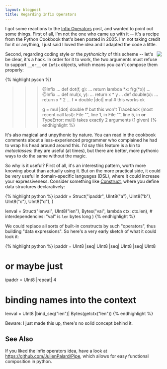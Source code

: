 ```yaml
---
layout: blogpost
title: Regarding Infix Operators
---
```


I got some reactions to the [Infix Operators](/blog/Infix-Operators) post, and wanted to point
out some things. First of all, I'm not the one who came up with it -- it's a recipe from the 
Python Cookbook that's been posted in 2005. I'm not taking credit for it or anything, I just
said I loved the idea and I adapted the code a little. 

<img src="http://2.bp.blogspot.com/-dKF7ujI_yN0/TgWIk8mccWI/AAAAAAAAACI/hONGw2EoW24/s320/Funny+orkut+scraps+funny+dog+pictures+teeths.jpg"
style="float:right;" />

Second, regarding coding style or the *pythonicity* of this scheme -- let's be clear, it's a hack.
In order for it to work, the two arguments must refuse to support `__or__` on `Infix` objects,
which means you can't compose them properly:

{% highlight pycon %}
>>> @Infix
... def dot(f, g):
...     return lambda *x: f(g(*x))
... 
>>> @Infix
... def mul(x, y):
...     return x * y
... 
>>> def double(x):
...     return x * 2
... 
>>> f = double |dot| mul   # this works ok
>>> 
>>> g = mul |dot| double   # but this won't
Traceback (most recent call last):
  File "<stdin>", line 1, in <module>
  File "<stdin>", line 5, in __or__
TypeError: mul() takes exactly 2 arguments (1 given)
{% endhighlight %} 

It's also magical and unpythonic by nature. You can read in the cookbook comments about a
less-experienced programmer who complained he had to wrap his head around around this. I'd say this
feature is a kin to *metaclasses*: they are useful (at times), but there are better, more pythonic
ways to do the same without the magic.

So why is it useful? First of all, it's an interesting pattern, worth more knowing about
than actually using it. But on the more practical side, it could be very useful in 
domain-specific languages (DSL), where it could increase your expressiveness. Consider something
like [Construct](http://construct.wikispaces.com), where you define data structures declaratively:

{% highlight python %}
ipaddr = Struct("ipaddr",
    UInt8("a"),
    UInt8("b"),
    UInt8("c"),
    UInt8("d"),
)

lenval = Struct("lenval",
    UInt8("len"),
    Bytes("val", lambda ctx: ctx.len),   # interdependencies: "val" is `len` bytes long
)
{% endhighlight %}

We could replace all sorts of built-in constructs by such "operators", thus building "data 
expressions". So here's a very early sketch of what it could look it:

{% highlight python %}
ipaddr = UInt8 |seq| UInt8 |seq| UInt8 |seq| UInt8

# or maybe just
ipaddr = UInt8 |repeat| 4

# binding names into the context
lenval = UInt8 |bind_seq("len")| Bytes(getctx("len"))
{% endhighlight %}

Beware: I just made this up, there's no solid concept behind it. 


## See Also ##
If you liked the infix operators idea, have a look at <https://github.com/JulienPalard/Pipe>,
which allows for easy functional composition in python.

